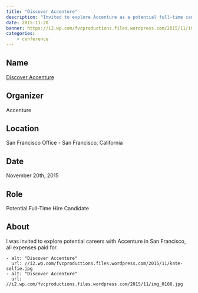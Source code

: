 ```yaml
---
title: "Discover Accenture"
description: "Invited to explore Accenture as a potential full-time candidate."
date: 2015-11-20
banner: https://i2.wp.com/fvcproductions.files.wordpress.com/2015/11/img_0108.jpg
categories:
    - conference
---
```


## Name

<a title="Accenture" href="//www.accenture.com/us-en" target="_blank" rel="noopener">Discover Accenture</a>

## Organizer

Accenture

## Location

San Francisco Office - San Francisco, California

## Date

November 20th, 2015

## Role

Potential Full-Time Hire Candidate

## About

I was invited to explore potential careers with Accenture in San Francisco, all expenses paid for.

    - alt: "Discover Accenture"
      url: //i2.wp.com/fvcproductions.files.wordpress.com/2015/11/kate-selfie.jpg
    - alt: "Discover Accenture"
      url: //i2.wp.com/fvcproductions.files.wordpress.com/2015/11/img_0108.jpg
